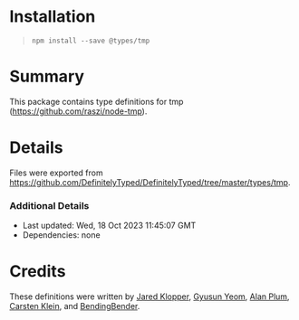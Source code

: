 # Installation
> `npm install --save @types/tmp`

# Summary
This package contains type definitions for tmp (https://github.com/raszi/node-tmp).

# Details
Files were exported from https://github.com/DefinitelyTyped/DefinitelyTyped/tree/master/types/tmp.

### Additional Details
 * Last updated: Wed, 18 Oct 2023 11:45:07 GMT
 * Dependencies: none

# Credits
These definitions were written by [Jared Klopper](https://github.com/optical), [Gyusun Yeom](https://github.com/Perlmint), [Alan Plum](https://github.com/pluma), [Carsten Klein](https://github.com/silkentrance), and [BendingBender](https://github.com/bendingbender).
